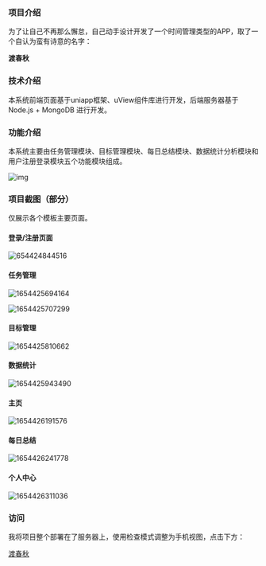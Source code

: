 ### 项目介绍

为了让自己不再那么懈怠，自己动手设计开发了一个时间管理类型的APP，取了一个自认为蛮有诗意的名字：

**渡春秋**

### 技术介绍

本系统前端页面基于uniapp框架、uView组件库进行开发，后端服务器基于Node.js + MongoDB 进行开发。

### 功能介绍

本系统主要由任务管理模块、目标管理模块、每日总结模块、数据统计分析模块和用户注册登录模块五个功能模块组成。

![img](file:///C:\Users\ADMINI~1\AppData\Local\Temp\ksohtml6628\wps1.jpg)

### 项目截图（部分）

仅展示各个模板主要页面。

#### 登录/注册页面

![654424844516](C:\Users\Administrator\AppData\Roaming\Typora\typora-user-images\1654425304738.png)

#### 任务管理

![1654425694164](C:\Users\Administrator\AppData\Roaming\Typora\typora-user-images\1654425694164.png)

![1654425707299](C:\Users\Administrator\AppData\Roaming\Typora\typora-user-images\1654425707299.png)

#### 目标管理

![1654425810662](C:\Users\Administrator\AppData\Roaming\Typora\typora-user-images\1654425810662.png)

#### 数据统计

![1654425943490](C:\Users\Administrator\AppData\Roaming\Typora\typora-user-images\1654425943490.png)

#### 主页

![1654426191576](C:\Users\Administrator\AppData\Roaming\Typora\typora-user-images\1654426191576.png)

#### 每日总结

![1654426241778](C:\Users\Administrator\AppData\Roaming\Typora\typora-user-images\1654426241778.png)

#### 个人中心

![1654426311036](C:\Users\Administrator\AppData\Roaming\Typora\typora-user-images\1654426311036.png)

### 访问

我将项目整个部署在了服务器上，使用检查模式调整为手机视图，点击下方：

[渡春秋](http://www.yuiai.cn/time)

